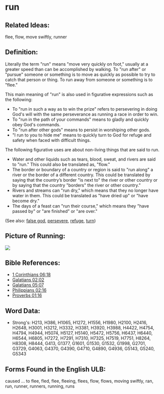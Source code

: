 # run

## Related Ideas:

flee, flow, move swiftly, runner

## Definition:

Literally the term "run" means "move very quickly on foot," usually at a greater speed than can be accomplished by walking. To "run after" or "pursue" someone or something is to move as quickly as possible to try to catch that person or thing. To run away from someone or something is to "flee."

This main meaning of "run" is also used in figurative expressions such as the following:

*   To "run in such a way as to win the prize" refers to persevering in doing God's will with the same perseverance as running a race in order to win.
*   To "run in the path of your commands" means to gladly and quickly obey God's commands.
*   To "run after other gods" means to persist in worshiping other gods.
*   "I run to you to hide me" means to quickly turn to God for refuge and safety when faced with difficult things.

The following figurative uses are about non-living things that are said to run.

*   Water and other liquids such as tears, blood, sweat, and rivers are said to "run." This could also be translated as, "flow."
*   The border or boundary of a country or region is said to "run along" a river or the border of a different country. This could be translated by saying that the country’s border "is next to" the river or other country or by saying that the country "borders" the river or other country."
*   Rivers and streams can "run dry," which means that they no longer have water in them. This could be translated as "have dried up" or "have become dry."
*   The days of a feast can "run their course," which means they "have passed by" or "are finished" or "are over."

(See also: [false god](../kt/falsegod.md), [persevere](../other/perseverance.md), [refuge](../other/refuge.md), [turn](../other/turn.md))

## Picture of Running:

<a href="https://content.bibletranslationtools.org/WycliffeAssociates/en_tw/raw/branch/master/PNGs/r/Running.png"><img src="https://content.bibletranslationtools.org/WycliffeAssociates/en_tw/raw/branch/master/PNGs/r/Running.png" ></a>

## Bible References:

* [1 Corinthians 06:18](rc://en/tn/help/1co/06/18)
* [Galatians 02:02](rc://en/tn/help/gal/02/02)
* [Galatians 05:07](rc://en/tn/help/gal/05/07)
* [Philippians 02:16](rc://en/tn/help/php/02/16)
* [Proverbs 01:16](rc://en/tn/help/pro/01/16)

## Word Data:

* Strong's: H213, H386, H1065, H1272, H1556, H1980, H2100, H2416, H2648, H3001, H3212, H3332, H3381, H3920, H3988, H4422, H4754, H4794, H4944, H5074, H5127, H5140, H5472, H5756, H6437, H6440, H6544, H6805, H7272, H7291, H7310, H7325, H7519, H7751, H8264, H8308, H8444, G413, G1377, G1601, G1530, G1532, G1998, G2701, G3729, G4063, G4370, G4390, G4710, G4890, G4936, G5143, G5240, G5343

## Forms Found in the English ULB:

caused ... to flee, fled, flee, fleeing, flees, flow, flows, moving swiftly, ran, run, runner, runners, running, runs


